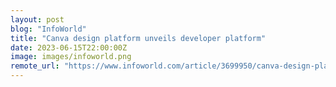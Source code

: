 ```yaml
---
layout: post
blog: "InfoWorld"
title: "Canva design platform unveils developer platform"
date: 2023-06-15T22:00:00Z
image: images/infoworld.png
remote_url: "https://www.infoworld.com/article/3699950/canva-design-platform-unveils-developer-platform.html#tk.rss_applicationdevelopment"
---
```

